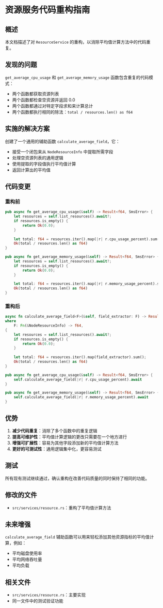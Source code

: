 # 资源服务代码重构指南

## 概述
本文档描述了对 `ResourceService` 的重构，以消除平均值计算方法中的代码重复。

## 发现的问题
`get_average_cpu_usage` 和 `get_average_memory_usage` 函数包含重复的代码模式：
- 两个函数都获取资源列表
- 两个函数都检查空资源并返回 0.0
- 两个函数都通过对特定字段求和来计算总计
- 两个函数都执行相同的除法：`total / resources.len() as f64`

## 实施的解决方案
创建了一个通用的辅助函数 `calculate_average_field`，它：
- 接受一个闭包来从 `NodeResourceInfo` 中提取所需字段
- 处理空资源列表的通用逻辑
- 使用提取的字段值执行平均值计算
- 返回计算出的平均值

## 代码变更

### 重构前
```rust
pub async fn get_average_cpu_usage(&self) -> Result<f64, SmsError> {
    let resources = self.list_resources().await?;
    if resources.is_empty() {
        return Ok(0.0);
    }
    
    let total: f64 = resources.iter().map(|r| r.cpu_usage_percent).sum();
    Ok(total / resources.len() as f64)
}

pub async fn get_average_memory_usage(&self) -> Result<f64, SmsError> {
    let resources = self.list_resources().await?;
    if resources.is_empty() {
        return Ok(0.0);
    }
    
    let total: f64 = resources.iter().map(|r| r.memory_usage_percent).sum();
    Ok(total / resources.len() as f64)
}
```

### 重构后
```rust
async fn calculate_average_field<F>(&self, field_extractor: F) -> Result<f64, SmsError>
where
    F: Fn(&NodeResourceInfo) -> f64,
{
    let resources = self.list_resources().await?;
    if resources.is_empty() {
        return Ok(0.0);
    }
    
    let total: f64 = resources.iter().map(field_extractor).sum();
    Ok(total / resources.len() as f64)
}

pub async fn get_average_cpu_usage(&self) -> Result<f64, SmsError> {
    self.calculate_average_field(|r| r.cpu_usage_percent).await
}

pub async fn get_average_memory_usage(&self) -> Result<f64, SmsError> {
    self.calculate_average_field(|r| r.memory_usage_percent).await
}
```

## 优势
1. **减少代码重复**：消除了多个函数中的重复逻辑
2. **提高可维护性**：平均值计算逻辑的更改只需要在一个地方进行
3. **增强可扩展性**：容易为其他字段添加新的平均值计算方法
4. **更好的可测试性**：通用逻辑集中化，更容易测试

## 测试
所有现有测试继续通过，确认重构在改善代码质量的同时保持了相同的功能。

## 修改的文件
- `src/services/resource.rs`：重构了平均值计算方法

## 未来增强
`calculate_average_field` 辅助函数可以用来轻松添加其他资源指标的平均值计算，例如：
- 平均磁盘使用率
- 平均网络吞吐量
- 平均负载

## 相关文件
- `src/services/resource.rs`：主要实现
- 同一文件中的测试验证功能